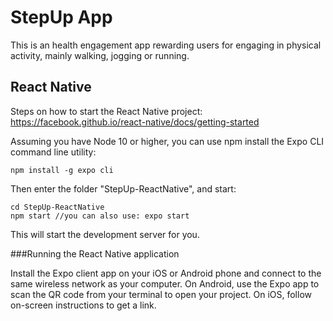 # StepUp App

This is an health engagement app rewarding users for engaging in physical activity, mainly walking, jogging or running.

## React Native
Steps on how to start the React Native project: https://facebook.github.io/react-native/docs/getting-started

Assuming you have Node 10 or higher, you can use npm install the Expo CLI command line utility: 

```
npm install -g expo cli
```

Then enter the folder "StepUp-ReactNative", and start:

```
cd StepUp-ReactNative
npm start //you can also use: expo start
```

This will start the development server for you. 


###Running the React Native application

Install the Expo client app on your iOS or Android phone and connect to the same wireless network as your computer. On Android, use the Expo app to scan the QR code from your terminal to open your project. On iOS, follow on-screen instructions to get a link.